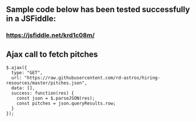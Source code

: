 ## Sample code below has been tested successfully in a JSFiddle:

### https://jsfiddle.net/krd1c08m/

## Ajax call to fetch pitches

    $.ajax({
      type: "GET",
      url: "https://raw.githubusercontent.com/rd-astros/hiring-resources/master/pitches.json",
      data: [],
      success: function(res) {
        const json = $.parseJSON(res);
        const pitches = json.queryResults.row;
      }
    });
